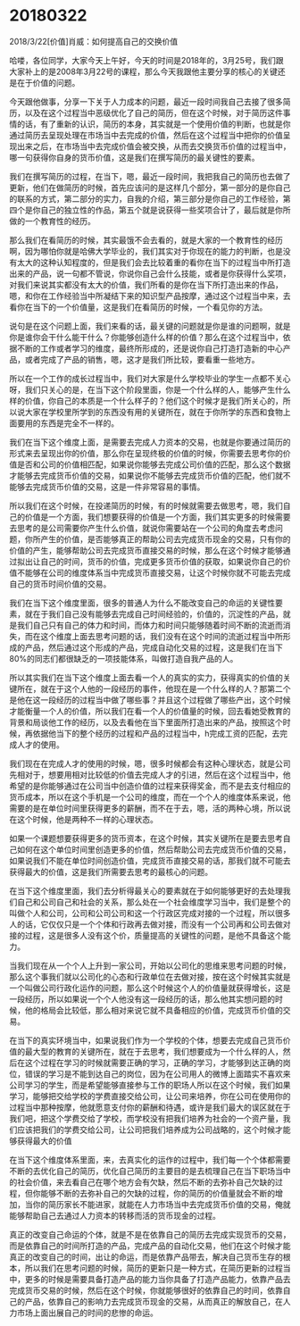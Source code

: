 # 20180322


2018/3/22[价值]肖威：如何提高自己的交换价值

哈喽，各位同学，大家今天上午好，今天的时间是2018年的，3月25号，我们跟大家补上的是2008年3月22号的课程，那么今天我跟他主要分享的核心的关键还是在于价值的问题。


今天跟他做事，分享一下关于人力成本的问题，最近一段时间我自己去接了很多简历，以及在这个过程当中恶级优化了自己的简历，但在这个时候，对于简历这件事情的话，有了重新的认识，简历的本身，其实就是一个使用价值的判断，也就是你通过简历去呈现处理在市场当中去完成的价值，然后在这个过程当中把你的价值呈现出来之后，在市场当中去完成价值会被交换，从而去交换货币价值的过程当中，哪一句获得你自身的货币价值，这是我们在撰写简历的最关键性的要素。


我们在撰写简历的过程，在当下，嗯，最近一段时间，我把我自己的简历也去做了更新，他们在做简历的时候，首先应该问的是这样几个部分，第一部分的是你自己的联系的方式，第二部分的实力，自我的介绍，第三部分是你自己的工作经验，第四个是你自己的独立性的作品，第五个就是说获得一些奖项合计了，最后就是你所做的一个教育性的经历。


那么我们在看简历的时候，其实最饿不会去看的，就是大家的一个教育性的经历啊，因为哪怕你就是哈佛大学毕业的，我们其实对于你现在的能力的判断，也是没有太大的这种认知程度的，但是我们会去比较着重的看你在当下的过程当中所打造出来的产品，说一句都不管说，你说你自己会什么技能，或者是你获得什么奖项，对我们来说其实都没有太大的价值，我们所看的是你在当下所打造出来的作品，嗯，和你在工作经验当中所凝结下来的知识型产品按摩，通过这个过程当中来，去看你在当下的一个价值量，这是我们在看简历的时候，一个看见你的方法。


说句是在这个问题上面，我们来看的话，最关键的问题就是你是谁的问题啊，就是你是谁你会干什么能干什么？你能够创造什么样的价值？那么在这个过程当中，依据不断的工作或者学习的维度，最终所形成的，还是说你自己打造打造新的中心产品，或者完成了产品的销售，嗯，这才是我们所比较，要看重一些地方。


所以在一个工作的成长过程当中，我们对大家是什么学校毕业的学生一点都不关心呀，我们只关心的是，在当下这个阶段里面，你是一个什么样的人，能够产生什么样的价值，你自己的本质是一个什么样子的？他们这个时候才是我们所关心的，所以说大家在学校里所学到的东西没有用的关键所在，就在于你所学的东西和食物上面要用的东西是完全不一样的。


我们在当下这个维度上面，是需要去完成人力资本的交易，也就是你要通过简历的形式来去呈现出你的价值，那么你在呈现终极的价值的时候，你需要去思考你的价值是否和公司的价值相匹配，如果说你能够去完成公司价值的匹配，那么这个数据才能够去完成货币价值的交易，如果说你不能够去完成货币价值的匹配，他们就不能够去完成货币价值的交易，这是一件非常容易的事情。


所以我们在这个时候，在投递简历的时候，有的时候就需要去做思考，嗯，我们自己的价值是一个方面，我们想要获得的价值是一个方面，我们其实更多的时候需要去思考的是公司需要你产生什么价值，就说你需要站在一个公司的角度去考虑问题，你所产生的价值，是否能够真正的帮助公司去完成货币现金的交易，只有你的价值的产生，能够帮助公司去完成货币直接交易的时候，那么在这个时候才能够通过拟出让自己的时间，货币的价值，完成更多货币价值的获取，如果说你自己的价值不能够在公司的维度体系当中完成货币直接交易，让这个时候你就不可能去完成自己的货币时间价值的交易。


我们在当下这个维度里面，很多的普通人为什么不能改变自己的命运的关键性要素，就在于我们自己没有能够去完成自己时间经验的，价值的，沉淀性的产品，就是我们自己只有自己的体力和时间，而体力和时间只能够随着时间不断的流逝而消失，而在这个维度上面去思考问题的话，我们没有在这个时间的流逝过程当中所形成的产品，然后通过这个形成的产品，完成自动化交易的过程，这是我们在当下80%的同志们都很缺乏的一项技能体系，叫做打造自我产品的人。


所以其实我们在当下这个维度上面去看一个人的真实的实力，获得真实的价值的关键所在，就在于这个人他的一段经历的事件，他现在是一个什么样的人？那第二个是他在这一段经历的过程当中做了哪些事？并且这个过程做了哪些产出，这个时候才能衡量一个人的价值，所以我们在看一个人的价值量的时候，回去看她受教育的背景和局谈他工作的经历，以及去看他在当下里面所打造出来的产品，按照这个时候，再依据他当下的整个经历的过程和产品的过程当中，h完成工资的匹配，去完成人才的使用。


我们现在在完成人才的使用的时候，嗯，很多时候都会有这种心理状态，就是公司先相对于，想要用相对比较低的价值去完成人才的引进，然后在这个过程当中，他希望的是你能够通过在公司当中创造价值的过程来获得奖金，而不是去支付相应的货币成本，所以在这个手机是一个公司的维度，而在一个个人的维度体系来说，他需要的是在单位时间里获得更多的薪酬，而不在于去，嗯，活的两种心境，所以说在这个时候，他是两种不一样的心理状态。


如果一个课题想要获得更多的货币资本，在这个时候，其实关键所在是要去思考自己如何在这个单位时间里创造更多的价值，然后帮助公司去完成货币价值的交易，如果说我们不能在单位时间创造价值，完成货币直接交易的话，那我们就不可能去获得最大的价值，这是我们所需要去思考的最核心的问题。


在当下这个维度里面，我们去分析得最关心的要素就在于如何能够更好的去处理我们自己和公司自己和社会的关系，那么处在一个社会维度学习当中，我们是整个的叫做个人和公司，公司和公司公司和这一个行政区完成对接的一个过程，所以很多人的话，它仅仅只是一个个体和行政再去做对接，而没有一个公司再和公司去做对接的过程，这是很多人没有这个价，质量提高的关键性的问题，是他不具备这个能力。


当我们现在从一个个人上升到一家公司，开始以公司化的思维来思考问题的时候，那么这个事我们就以公司化的心态和行政单位在去做对接，按在这个时候其实就是一个叫做公司行政化运作的问题，那么这个时候这个人的价值量就获得增长，这是一段经历，所以如果说一个个人他没有这一段经历的话，那么他其实想问题的时候，他的格局会比较低，那么相对来说它就不具备相应的价值，完成货币价值的交易。


在当下的真实环境当中，如果说我们作为一个学校的个体，想要去完成自己货币价值的最大型的教育的关键所在，就在于去思考，我们想要成为一个什么样的人，然后在这个过程在学习的时候就需要正确的学习，正确的学习，才能够到达正确的岗位，错误的学习是不能到达自己的岗位，因为在公司用人的微博上面踏实不喜欢来公司学习的学生，而是希望能够直接参与工作的职场人所以在这个时候，我们如果学习，能够把交给学校的学费直接交给公司，让公司来培养，你在公司在使用你的过程当中那种按摩，他就愿意支付你的薪酬和待遇，或许是我们最大的误区就在于我们吧，把这个学费交给了学校，而学校没有把我们培养为社会的一个资产量，我们应该把我们的学费交给公司，让公司把我们培养成为公司战略的，这个时候才能够获得最大的价值


在当下这个维度体系里面，来，去真实化的运作的过程中，我们每一个个体都需要不断的去优化自己的简历，优化自己简历的主要目的是去梳理自己在当下职场当中的社会价值，来去看自己在哪个地方会有欠缺，然后不断的去弥补自己欠缺的过程，但你能够不断的去弥补自己的欠缺的过程，你的简历的价值量就会不断的增加，当你的简历家长不能进家，就能在人力市场当中去完成货币价值的交易，俺就能够帮助自己去通过人力资本的转移而活的货币现金的过程。


真正的改变自己命运的个体，就是不是在依靠自己的简历去完成实现货币的交易，而是依靠自己的时间所打造的产品，完成产品的自动化交易，他们在这个时候才能真正的改变自己的时间，出让的命运，而是依靠产品带去，解决自己货币生存的根本，所以我们在思考问题的时候，简历的更新只是一种方式，在简历更新的过程当中，更多的时候是需要具备打造产品的能力当你具备了打造产品能力，依靠产品去完成货币交易的时候，然后在这个时候，你就能够很好的依靠自己的时间，依靠自己的产品，依靠自己的影响力去完成货币现金的交易，从而真正的解放自己，在人力市场上面出展自己的时间的悲惨的命运。
